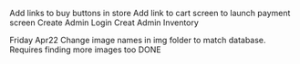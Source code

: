 Add links to buy buttons in store
Add link to cart screen to launch payment screen
Create Admin Login
Creat Admin Inventory

Friday Apr22
Change image names in img folder to match database. Requires finding more images too
DONE
